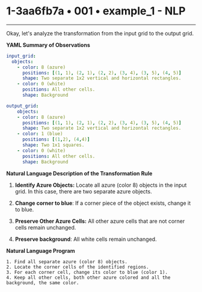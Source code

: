 # 1-3aa6fb7a • 001 • example_1 - NLP

---
Okay, let's analyze the transformation from the input grid to the output grid.

**YAML Summary of Observations**

```yaml
input_grid:
  objects:
    - color: 8 (azure)
      positions: [(1, 1), (2, 1), (2, 2), (3, 4), (3, 5), (4, 5)]
      shape: Two separate 1x2 vertical and horizontal rectangles.
    - color: 0 (white)
      positions: All other cells.
      shape: Background

output_grid:
    objects:
    - color: 8 (azure)
      positions: [(1, 1), (2, 1), (2, 2), (3, 4), (3, 5), (4, 5)]
      shape: Two separate 1x2 vertical and horizontal rectangles.
    - color: 1 (blue)
      positions: [(1,2), (4,4)]
      shape: Two 1x1 squares.
    - color: 0 (white)
      positions: All other cells.
      shape: Background
```

**Natural Language Description of the Transformation Rule**

1.  **Identify Azure Objects:** Locate all azure (color 8) objects in the input grid. In this case, there are two separate azure objects.

2.  **Change corner to blue**: If a corner piece of the object exists, change it to blue.

3.  **Preserve Other Azure Cells:** All other azure cells that are not corner cells remain unchanged.

4. **Preserve background**: All white cells remain unchanged.

**Natural Language Program**
```
1. Find all separate azure (color 8) objects.
2. Locate the corner cells of the identified regions.
3. For each corner cell, change its color to blue (color 1).
4. Keep all other cells, both other azure colored and all the background, the same color.
```

